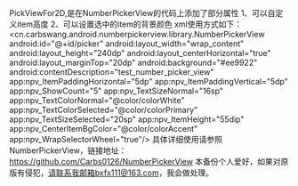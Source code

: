 PickViewFor2D,是在NumberPickerView的代码上添加了部分属性
1、可以自定义item高度
2、可以设置选中的item的背景颜色
xml使用方式如下：
<cn.carbswang.android.numberpickerview.library.NumberPickerView
        android:id="@+id/picker"
        android:layout_width="wrap_content"
        android:layout_height="240dp"
        android:layout_centerHorizontal="true"
        android:layout_marginTop="20dp"
        android:background="#ee9922"
        android:contentDescription="test_number_picker_view"
        app:npv_ItemPaddingHorizontal="5dp"
        app:npv_ItemPaddingVertical="5dp"
        app:npv_ShowCount="5"
        app:npv_TextSizeNormal="16sp"
        app:npv_TextColorNormal="@color/colorWhite"
        app:npv_TextColorSelected="@color/colorPrimary"
        app:npv_TextSizeSelected="20sp"
        app:npv_ItemHeight="55dip"
        app:npv_CenterItemBgColor="@color/colorAccent"
        app:npv_WrapSelectorWheel="true"/>
具体详细使用请参照NumberPickerView，链接地址：https://github.com/Carbs0126/NumberPickerView
本备份个人爱好，如果对原版有侵犯，请联系我邮箱bxfx111@163.com，我会做处理。
